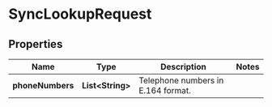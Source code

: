 

# SyncLookupRequest


## Properties

| Name | Type | Description | Notes |
|------------ | ------------- | ------------- | -------------|
|**phoneNumbers** | **List&lt;String&gt;** | Telephone numbers in E.164 format. |  |



